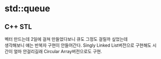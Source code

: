 # std::queue
## C++ STL
벡터 만드는데 2일에 걸쳐 만들었다보니 큐도 그정도 걸릴까 싶었는데 <br/>
생각해보니 얘는 반복자 구현이 안들어간다.
Singly Linked List버전으로 구현해도 시간이 얼마 안걸리길래 Circular Array버전으로도 구현.
